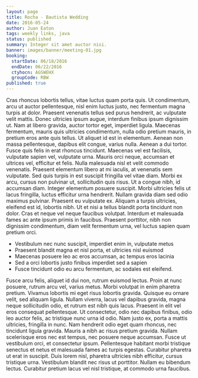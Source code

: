 ```yaml
---
layout: page
title: Rocha - Bautista Wedding
date: 2016-05-24
author: Juan Eaton
tags: weekly links, java
status: published
summary: Integer sit amet auctor nisi.
banner: images/banner/meeting-01.jpg
booking:
  startDate: 06/18/2016
  endDate: 06/22/2016
  ctyhocn: AGSWEHX
  groupCode: RBW
published: true
---
```

Cras rhoncus lobortis tellus, vitae luctus quam porta quis. Ut condimentum, arcu ut auctor pellentesque, nisl enim luctus justo, nec fermentum magna turpis at dolor. Praesent venenatis tellus sed purus hendrerit, ac vulputate velit mattis. Donec ultricies ipsum augue, interdum finibus ipsum dignissim ut. Nam at libero gravida, auctor tortor eget, imperdiet ligula. Maecenas fermentum, mauris quis ultricies condimentum, nulla odio pretium mauris, in pretium eros ante quis tellus. Ut aliquet id est in elementum. Aenean non massa pellentesque, dapibus elit congue, varius nulla. Aenean a dui tortor. Fusce quis felis in erat rhoncus tincidunt. Maecenas vel est facilisis, vulputate sapien vel, vulputate urna. Mauris orci neque, accumsan et ultrices vel, efficitur et felis. Nulla malesuada nisl et velit commodo venenatis. Praesent elementum libero at mi iaculis, at venenatis sem vulputate.
Sed quis turpis in est suscipit fringilla vel vitae diam. Morbi ex arcu, cursus non pulvinar ut, sollicitudin quis risus. Ut a congue nibh, id accumsan diam. Integer elementum posuere suscipit. Morbi ultricies felis ut lacus fringilla, luctus efficitur urna hendrerit. Nullam gravida diam sed odio maximus pulvinar. Praesent eu vulputate ex. Aliquam a turpis ultricies, eleifend est id, lobortis nibh. Ut et nisi a tellus blandit porta tincidunt non dolor. Cras et neque vel neque faucibus volutpat. Interdum et malesuada fames ac ante ipsum primis in faucibus. Praesent porttitor, nibh non dignissim condimentum, diam velit fermentum urna, vel luctus sapien quam pretium orci.

* Vestibulum nec nunc suscipit, imperdiet enim in, vulputate metus
* Praesent blandit magna et nisl porta, et ultricies nisl euismod
* Maecenas posuere leo ac eros accumsan, ac tempus eros lacinia
* Sed a orci lobortis justo finibus imperdiet sed a sapien
* Fusce tincidunt odio eu arcu fermentum, ac sodales est eleifend.

Fusce arcu felis, aliquet id dui non, rutrum euismod lectus. Proin at nunc posuere, rutrum arcu vel, varius metus. Morbi volutpat in enim pharetra pretium. Vivamus lobortis mi eget risus lobortis gravida. Quisque eu ornare velit, sed aliquam ligula. Nullam viverra, lacus vel dapibus gravida, magna neque sollicitudin odio, et rutrum est nibh quis lacus. Praesent in elit vel eros consequat pellentesque.
Ut consectetur, odio nec dapibus finibus, odio leo auctor felis, ac tristique nunc urna id odio. Nam justo ex, porta a mattis ultricies, fringilla in nunc. Nam hendrerit odio eget quam rhoncus, nec tincidunt ligula gravida. Mauris a nibh ac risus pretium gravida. Nullam scelerisque eros nec est tempus, nec posuere neque accumsan. Fusce ut vestibulum orci, et consectetur ipsum. Pellentesque habitant morbi tristique senectus et netus et malesuada fames ac turpis egestas. Curabitur pharetra ut erat in suscipit. Duis lorem nisl, pharetra ultricies nibh efficitur, cursus tristique urna. Vestibulum blandit nec risus ut porttitor. Nullam eu bibendum lectus. Curabitur pretium lacus vel nisl tristique, at commodo urna faucibus.
